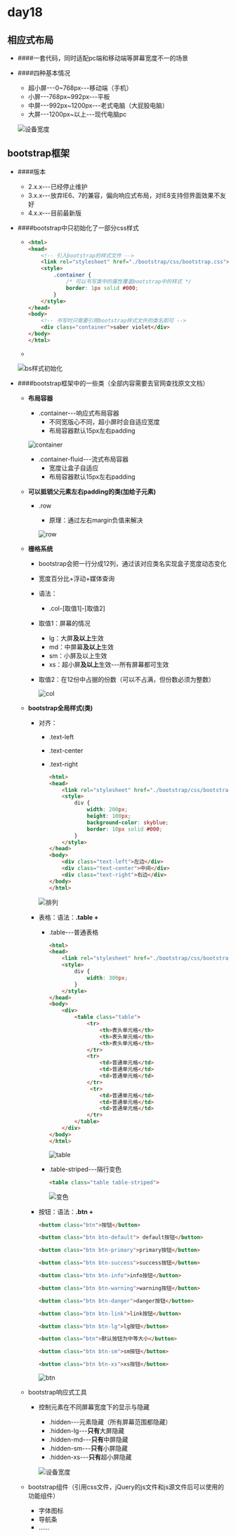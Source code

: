 # day18

## 相应式布局

- ####一套代码，同时适配pc端和移动端等屏幕宽度不一的场景

- ####四种基本情况

  - 超小屏---0~768px---移动端（手机）
  - 小屏---768px~992px---平板
  - 中屏---992px~1200px---老式电脑（大屁股电脑）
  - 大屏---1200px~以上---现代电脑pc
  
  ![设备宽度](./media/设备宽度.png)

## bootstrap框架

- ####版本

  - 2.x.x---已经停止维护
  - 3.x.x---放弃IE6、7的兼容，偏向响应式布局，对IE8支持但界面效果不友好
  - 4.x.x---目前最新版

- ####bootstrap中只初始化了一部分css样式

  - ```html
    <html>
    <head>
    	<!-- 引入bootstrap的样式文件 -->    
        <link rel="stylesheet" href="./bootstrap/css/bootstrap.css">
        <style>
            .container {
                /* 可以书写类中的属性覆盖bootstrap中的样式 */
                border: 1px solid #000;
            }
        </style>
    </head>
    <body>
        <!-- 书写时只需要引用bootstrap样式文件的类名即可 -->
        <div class="container">saber violet</div>
    </body>
    </html>
    ```

  - 

  ![bs样式初始化](./media/bs样式初始化.jpg)

- ####bootstrap框架中的一些类（全部内容需要去官网查找原文文档）

  - **布局容器**

    - .container---响应式布局容器
      - 不同宽版心不同，超小屏时会自适应宽度
      - 布局容器默认15px左右padding

    ![container](./media/container.jpg)

    - .container-fluid---流式布局容器
      - 宽度让盒子自适应
      - 布局容器默认15px左右padding

  - **可以抵销父元素左右padding的类(加给子元素)**

    - .row

      - 原理：通过左右margin负值来解决

      ![row](./media/row.jpg)

  - **栅格系统**

    - bootstrap会把一行分成12列，通过该对应类名实现盒子宽度动态变化

    - 宽度百分比+浮动+媒体查询

    - 语法：

      - .col-[取值1]-[取值2]

    - 取值1：屏幕的情况

      - lg：大屏**及以上**生效
      - md：中屏幕**及以上**生效
      - sm：小屏及以上生效
      - xs：超小屏**及以上**生效---所有屏幕都可生效

    - 取值2：在12份中占据的份数（可以不占满，但份数必须为整数）

      ![col](./media/col.jpg)

  - **bootstrap全局样式(类)**

    - 对齐：

      - .text-left

      - .text-center

      - .text-right

        ```html
        <html>
        <head>
            <link rel="stylesheet" href="./bootstrap/css/bootstrap.css">
            <style>
                div {
                    width: 200px;
                    height: 100px;
                    background-color: skyblue;
                    border: 10px solid #000;
                }
            </style>
        </head>
        <body>
            <div class="text-left">左边</div>
            <div class="text-center">中间</div>
            <div class="text-right">右边</div>
        </body>
        </html>
        ```

        

      ![排列](./media/排列.jpg)

    - 表格：语法：**.table +** 

      - .table---普通表格

        ```html
        <html>
        <head>
            <link rel="stylesheet" href="./bootstrap/css/bootstrap.css">
            <style>
                div {
                    width: 300px;
                }
            </style>
        </head>
        <body>
            <div>
                <table class="table">
                    <tr>
                        <th>表头单元格</th>
                        <th>表头单元格</th>
                        <th>表头单元格</th>
                    </tr>
                    <tr>
                        <td>普通单元格</td>
                        <td>普通单元格</td>
                        <td>普通单元格</td>
                    </tr>
                     <tr>
                        <td>普通单元格</td>
                        <td>普通单元格</td>
                        <td>普通单元格</td>
                    </tr>
                </table>
            </div>
        </body>
        </html>
        ```

        ![table](./media/table.jpg)

      - .table-striped---隔行变色

        ```html
        <table class="table table-striped">
        ```

        ![变色](./media/变色.jpg)

    - 按钮：语法：**.btn +** 

      ```html
      <button class="btn">按钮</button>
      ```

      ```html
      <button class="btn btn-default"> default按钮</button>
      ```

      ```html
      <button class="btn btn-primary">primary按钮</button>
      ```

      ```html
      <button class="btn btn-success">success按钮</button>
      ```

      ```html
      <button class="btn btn-info">info按钮</button>
      ```

      ```html
      <button class="btn btn-warning">warning按钮</button>
      ```

      ```html
      <button class="btn btn-danger">danger按钮</button>
      ```

      ```html
      <button class="btn btn-link">link按钮</button>
      ```

      ```html
      <button class="btn btn-lg">lg按钮</button>
      ```

      ```html
      <button class="btn">默认按钮为中等大小</button>
      ```

      ```html
      <button class="btn btn-sm">sm按钮</button>
      ```

      ```html
      <button class="btn btn-xs">xs按钮</button>
      ```

      ![btn](./media/btn.jpg)

  - bootstrap响应式工具

    - 控制元素在不同屏幕宽度下的显示与隐藏

      - .hidden---元素隐藏（所有屏幕范围都隐藏）
      - .hidden-lg---**只有**大屏隐藏
      - .hidden-md---**只有**中屏隐藏
      - .hidden-sm---**只有**小屏隐藏
      - .hidden-xs---**只有**超小屏隐藏

      ![设备宽度](./media/设备宽度.png)

  - bootstrap组件（引用css文件，jQuery的js文件和js源文件后可以使用的功能组件）

    - 字体图标
    - 导航条
    - ……
